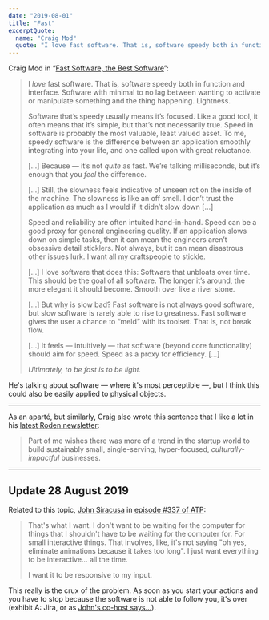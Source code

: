 ```yaml
---
date: "2019-08-01"
title: "Fast"
excerptQuote:
  name: "Craig Mod"
  quote: "I love fast software. That is, software speedy both in function and interface. […] To me, speedy software is the difference between an application smoothly integrating into your life, and one called upon with great reluctance. […] Ultimately, to be fast is to be light."
---
```


Craig Mod in “[Fast Software, the Best Software](https://craigmod.com/essays/fast_software/)”:

> I _love_ fast software. That is, software speedy both in function and interface. Software with minimal to no lag between wanting to activate or manipulate something and the thing happening. Lightness.
>
> Software that’s speedy usually means it’s focused. Like a good tool, it often means that it’s simple, but that’s not necessarily true. Speed in software is probably the most valuable, least valued asset. To me, speedy software is the difference between an application smoothly integrating into your life, and one called upon with great reluctance.
>
> […] Because — it’s not _quite_ as fast. We’re talking milliseconds, but it’s enough that you _feel_ the difference.
>
> […] Still, the slowness feels indicative of unseen rot on the inside of the machine. The slowness is like an off smell. I don’t trust the application as much as I would if it didn’t slow down […]
>
> Speed and reliability are often intuited hand-in-hand. Speed can be a good proxy for general engineering quality. If an application slows down on simple tasks, then it can mean the engineers aren’t obsessive detail sticklers. Not always, but it can mean disastrous other issues lurk. I want all my craftspeople to stickle.
>
> […] I love software that does this: Software that unbloats over time. This should be the goal of all software. The longer it’s around, the more elegant it should become. Smooth over like a river stone.
>
> […] But why is slow bad? Fast software is not always good software, but slow software is rarely able to rise to greatness. Fast software gives the user a chance to “meld” with its toolset. That is, not break flow.
>
> […] It feels — intuitively — that software (beyond core functionality) should aim for speed. Speed as a proxy for efficiency. […]
>
> _Ultimately, to be fast is to be light._

He's talking about software — where it's most perceptible —, but I think this could also be easily applied to physical objects.

---

As an aparté, but similarly, Craig also wrote this sentence that I like a lot in his [latest Roden newsletter](https://craigmod.com/roden/028/):

> Part of me wishes there was more of a trend in the startup world to build sustainably small, single-serving, hyper-focused, _culturally-impactful_ businesses.

---

## Update <span class="more">28 August 2019</span>

Related to this topic, [John Siracusa](https://overcast.fm/+R7DVyEUt0/1:37:42) in [episode #337 of ATP](https://atp.fm/episodes/337):

> That's what I want. I don't want to be waiting for the computer for things that I shouldn't have to be waiting for the computer for. For small interactive things. That involves, like, it's not saying "oh yes, eliminate animations because it takes too long". I just want everything to be interactive… all the time.
>
> I want it to be responsive to my input.

This really is the crux of the problem. As soon as you start your actions and you have to stop because the software is not able to follow you, it's over (exhibit A: Jira, or as [John's co-host says…](/sounds/posts/2019-08-01-fast/jira.mp3)).
